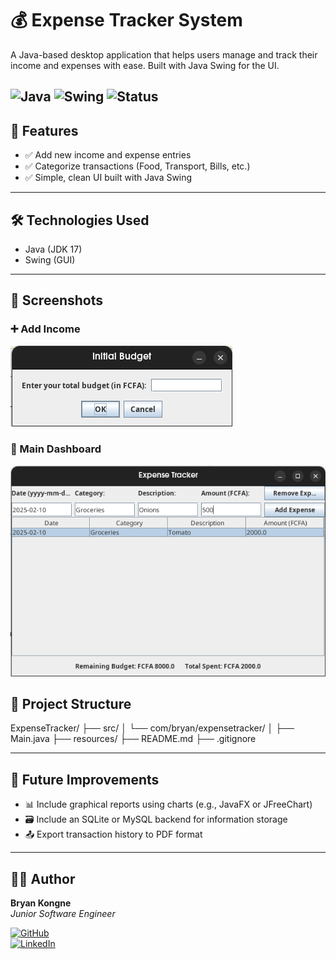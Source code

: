 # 💰 Expense Tracker System

A Java-based desktop application that helps users manage and track their income and expenses with ease. Built with Java Swing for the UI.

![Java](https://img.shields.io/badge/Java-ED8B00?style=for-the-badge&logo=java&logoColor=white)
![Swing](https://img.shields.io/badge/Swing-333333?style=for-the-badge&logo=java&logoColor=white)
![Status](https://img.shields.io/badge/status-In_Progress_(75%25)-orange)
---

## 🚀 Features

- ✅ Add new income and expense entries
- ✅ Categorize transactions (Food, Transport, Bills, etc.)
- ✅ Simple, clean UI built with Java Swing

---

## 🛠️ Technologies Used

- Java (JDK 17)
- Swing (GUI)
---

## 📸 Screenshots

### ➕ Add Income
![Add Form](Assets/initialAmout.png)

### 🧾 Main Dashboard
![Main UI](Assets/mainPage.png)

## 📁 Project Structure

ExpenseTracker/
├── src/
│ └── com/bryan/expensetracker/
│ ├── Main.java
├── resources/
├── README.md
├── .gitignore

---

## 📌 Future Improvements

- 📊 Include graphical reports using charts (e.g., JavaFX or JFreeChart)
- 🗃️ Include an SQLite or MySQL backend for information storage
- 📤 Export transaction history to PDF format

---

## 🙋‍♂️ Author

**Bryan Kongne**  
*Junior Software Engineer*  

[![GitHub](https://img.shields.io/badge/GitHub-100000?style=for-the-badge&logo=github&logoColor=white)](https://github.com/Miguel-Bryan)  
[![LinkedIn](https://img.shields.io/badge/LinkedIn-0077B5?style=for-the-badge&logo=linkedin&logoColor=white)](https://linkedin.com/in/bryan-meupi-45b526313)  

